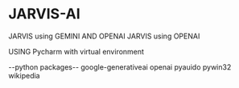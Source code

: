 # JARVIS-AI
JARVIS using GEMINI AND OPENAI
JARVIS using OPENAI

USING Pycharm with virtual environment

--python packages--
google-generativeai
openai
pyauido
pywin32
wikipedia
